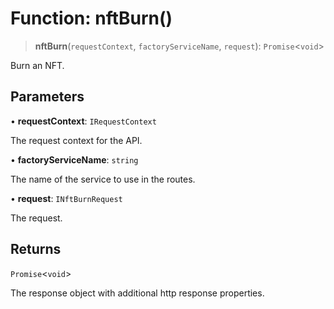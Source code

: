 # Function: nftBurn()

> **nftBurn**(`requestContext`, `factoryServiceName`, `request`): `Promise`\<`void`\>

Burn an NFT.

## Parameters

• **requestContext**: `IRequestContext`

The request context for the API.

• **factoryServiceName**: `string`

The name of the service to use in the routes.

• **request**: `INftBurnRequest`

The request.

## Returns

`Promise`\<`void`\>

The response object with additional http response properties.
